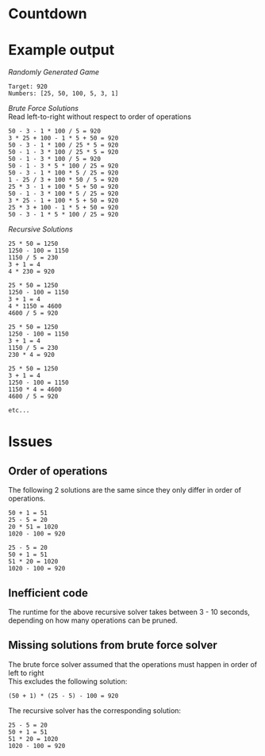 ﻿# Countdown

# Example output
*Randomly Generated Game*
```
Target: 920
Numbers: [25, 50, 100, 5, 3, 1]
```

*Brute Force Solutions*  
Read left-to-right without respect to order of operations
```
50 - 3 - 1 * 100 / 5 = 920
3 * 25 + 100 - 1 * 5 + 50 = 920
50 - 3 - 1 * 100 / 25 * 5 = 920
50 - 1 - 3 * 100 / 25 * 5 = 920
50 - 1 - 3 * 100 / 5 = 920
50 - 1 - 3 * 5 * 100 / 25 = 920
50 - 3 - 1 * 100 * 5 / 25 = 920
1 - 25 / 3 + 100 * 50 / 5 = 920
25 * 3 - 1 + 100 * 5 + 50 = 920
50 - 1 - 3 * 100 * 5 / 25 = 920
3 * 25 - 1 + 100 * 5 + 50 = 920
25 * 3 + 100 - 1 * 5 + 50 = 920
50 - 3 - 1 * 5 * 100 / 25 = 920
```


*Recursive Solutions*  
```
25 * 50 = 1250
1250 - 100 = 1150
1150 / 5 = 230
3 + 1 = 4
4 * 230 = 920

25 * 50 = 1250
1250 - 100 = 1150
3 + 1 = 4
4 * 1150 = 4600
4600 / 5 = 920

25 * 50 = 1250
1250 - 100 = 1150
3 + 1 = 4
1150 / 5 = 230
230 * 4 = 920

25 * 50 = 1250
3 + 1 = 4
1250 - 100 = 1150
1150 * 4 = 4600
4600 / 5 = 920

etc...
```

# Issues

## Order of operations
The following 2 solutions are the same since they only differ in order of operations.
```
50 + 1 = 51
25 - 5 = 20
20 * 51 = 1020
1020 - 100 = 920

25 - 5 = 20
50 + 1 = 51
51 * 20 = 1020
1020 - 100 = 920
```
## Inefficient code
The runtime for the above recursive solver takes between 3 - 10 seconds, depending on how many operations can be pruned.

## Missing solutions from brute force solver
The brute force solver assumed that the operations must happen in order of left to right  
This excludes the following solution:
```
(50 + 1) * (25 - 5) - 100 = 920
```
The recursive solver has the corresponding solution:
```
25 - 5 = 20
50 + 1 = 51
51 * 20 = 1020
1020 - 100 = 920
```
